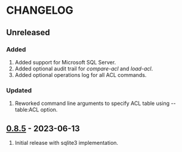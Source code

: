 # CHANGELOG

## Unreleased

### Added
1. Added support for Microsoft SQL Server.
2. Added optional audit trail for _compare-acl_ and _load-acl_.
3. Added optional operations log for all ACL commands.

### Updated
1. Reworked command line arguments to specify ACL table using --table:ACL option.


## [0.8.5](https://github.com/uhppoted/uhppoted-app-db/releases/tag/v0.8.5) - 2023-06-13

1. Initial release with sqlite3 implementation.